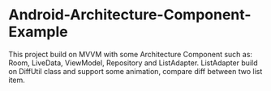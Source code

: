 # Android-Architecture-Component-Example
This project build on MVVM  with some Architecture Component such as: Room, LiveData, ViewModel, Repository and ListAdapter. ListAdapter build on DiffUtil class and support some animation, compare diff between two list item.

